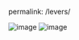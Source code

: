 permalink: /levers/

![image](https://github.com/Mind-the-Cap/Mind-the-Cap.github.io/assets/19514464/626855cf-4385-4fda-8365-2966156cbe0c)
![image](https://github.com/Mind-the-Cap/Mind-the-Cap.github.io/assets/19514464/479143bd-21d7-4997-9659-2c92ddd96e46)
